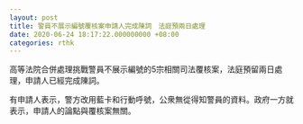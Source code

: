```yaml
---
layout: post
title: 警員不展示編號覆核案申請人完成陳詞　法庭預兩日處理
date: 2020-06-24 18:17:22.000000000 +08:00
categories: rthk
---
```


高等法院合併處理挑戰警員不展示編號的5宗相關司法覆核案，法庭預留兩日處理，申請人已經完成陳詞。

有申請人表示，警方改用藍卡和行動呼號，公衆無從得知警員的資料。政府一方就表示，申請人的論點與覆核案無關。
